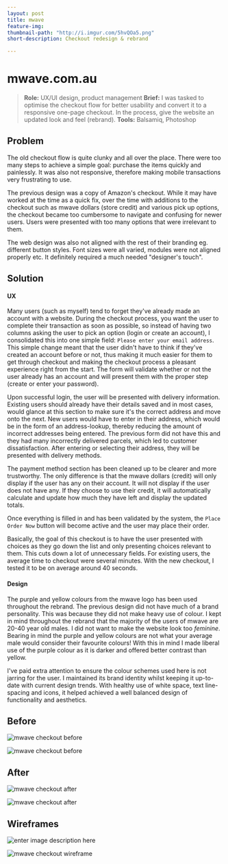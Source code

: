 ```yaml
---
layout: post
title: mwave
feature-img: 
thumbnail-path: "http://i.imgur.com/5hvQOa5.png"
short-description: Checkout redesign & rebrand

---
```

mwave.com.au
============

> **Role:** UX/UI design, product management
> **Brief:** I was tasked to optimise the checkout flow for better usability and convert it to a responsive one-page checkout. In the process, give the website an updated look and feel (rebrand).
> **Tools:**  Balsamiq, Photoshop

Problem
------------
The old checkout flow is quite clunky and all over the place. There were too many steps to achieve a simple goal: purchase the items quickly and painlessly. It was also not responsive, therefore making mobile transactions very frustrating to use.

The previous design was a copy of Amazon's checkout. While it may have worked at the time as a quick fix, over the time with additions to the checkout such as mwave dollars (store credit) and various pick up options, the checkout became too cumbersome to navigate and confusing for newer users. Users were presented with too many options that were irrelevant to them.

The web design was also not aligned with the rest of their branding eg. different button styles. Font sizes were all varied, modules were not aligned properly etc. It definitely required a much needed "designer's touch".

Solution
------------
#### UX
Many users (such as myself) tend to forget they've already made an account with a website. During the checkout process, you want the user to complete their transaction as soon as possible, so instead of having two columns asking the user to pick an option (login or create an account), I consolidated this into one simple field: `Please enter your email address`. This simple change meant that the user didn't have to think if they've created an account before or not, thus making it much easier for them to get through checkout and making the checkout process a pleasant experience right from the start. The form will validate whether or not the user already has an account and will present them with the proper step (create or enter your password).

Upon successful login, the user will be presented with delivery information. Existing users should already have their details saved and in most cases, would glance at this section to make sure it's the correct address and move onto the next. New users would have to enter in their address, which would be in the form of an address-lookup, thereby reducing the amount of incorrect addresses being entered. The previous form did not have this and they had many incorrectly delivered parcels, which led to customer dissatisfaction. After entering or selecting their address, they will be presented with delivery methods.

The payment method section has been cleaned up to be clearer and more trustworthy. The only difference is that the mwave dollars (credit) will only display if the user has any on their account. It will not display if the user does not have any. If they choose to use their credit, it will automatically calculate and update how much they have left and display the updated totals.

Once everything is filled in and has been validated by the system, the `Place Order Now` button will become active and the user may place their order.

Basically, the goal of this checkout is to have the user presented with choices as they go down the list and only presenting choices relevant to them. This cuts down a lot of unnecessary fields. For existing users, the average time to checkout were several minutes. With the new checkout, I tested it to be on average around 40 seconds.

#### Design
The purple and yellow colours from the mwave logo has been used throughout the rebrand. The previous design did not have much of a brand personality. This was because they did not make heavy use of colour. I kept in mind throughout the rebrand that the majority of the users of mwave are 20-40 year old males. I did not want to make the website look too *feminine*. Bearing in mind the purple and yellow colours are not what your average male would consider their favourite colours! With this in mind I made liberal use of the purple colour as it is darker and offered better contrast than yellow. 

I've paid extra attention to ensure the colour schemes used here is not jarring for the user. I maintained its brand identity whilst keeping it up-to-date with current design trends. With healthy use of white space, text line-spacing and icons, it helped achieved a well balanced design of functionality and aesthetics.

Before
---------

![mwave checkout before](https://i.imgur.com/SrwCxhL.png "mwave checkout before")

![mwave checkout before](https://i.imgur.com/ClQvNdB.png "mwave checkout before")

After
-------
![mwave checkout after](https://i.imgur.com/pNhz32p.png "mwave checkout after")

![mwave checkout after](https://i.imgur.com/aB0gPlF.png "mwave checkout after")

Wireframes
----------------
![enter image description here](https://i.imgur.com/B4l7Jl4.png "mwave checkout mobile wireframe")

![mwave checkout wireframe](https://i.imgur.com/YnfeS2t.png "mwave checkout wireframe")
